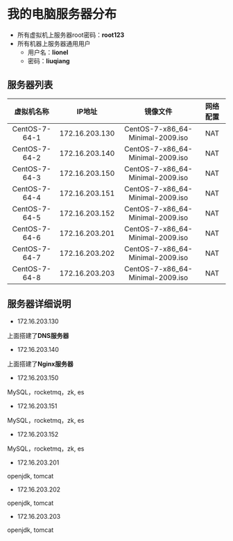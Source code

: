 # 我的电脑服务器分布

- 所有虚拟机上服务器root密码：__root123__
- 所有机器上服务器通用用户
  - 用户名：__lionel__ 
  - 密码：__liuqiang__

## 服务器列表

|  虚拟机名称  | IP地址 | 镜像文件 | 网络配置 |
| :-----------: | :-----------:  | :-----------------: | :------------: |
| CentOS-7-64-1 | 172.16.203.130 | CentOS-7-x86_64-Minimal-2009.iso | NAT |
| CentOS-7-64-2 | 172.16.203.140 | CentOS-7-x86_64-Minimal-2009.iso | NAT |
| CentOS-7-64-3 | 172.16.203.150 | CentOS-7-x86_64-Minimal-2009.iso | NAT |
| CentOS-7-64-4 | 172.16.203.151 | CentOS-7-x86_64-Minimal-2009.iso | NAT |
| CentOS-7-64-5 | 172.16.203.152 | CentOS-7-x86_64-Minimal-2009.iso | NAT |
| CentOS-7-64-6 | 172.16.203.201 | CentOS-7-x86_64-Minimal-2009.iso | NAT |
| CentOS-7-64-7 | 172.16.203.202 | CentOS-7-x86_64-Minimal-2009.iso | NAT |
| CentOS-7-64-8 | 172.16.203.203 | CentOS-7-x86_64-Minimal-2009.iso | NAT |


## 服务器详细说明

- 172.16.203.130

上面搭建了**DNS服务器**

- 172.16.203.140

上面搭建了**Nginx服务器**

- 172.16.203.150

MySQL，rocketmq，zk, es

- 172.16.203.151

MySQL，rocketmq，zk, es

- 172.16.203.152

MySQL，rocketmq，zk, es

- 172.16.203.201

openjdk, tomcat

- 172.16.203.202

openjdk, tomcat

- 172.16.203.203

openjdk, tomcat 